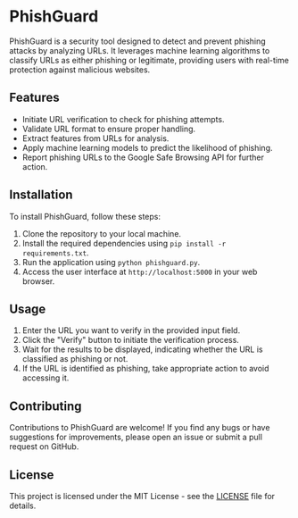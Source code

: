# PhishGuard

PhishGuard is a security tool designed to detect and prevent phishing attacks by analyzing URLs. It leverages machine learning algorithms to classify URLs as either phishing or legitimate, providing users with real-time protection against malicious websites.

## Features

- Initiate URL verification to check for phishing attempts.
- Validate URL format to ensure proper handling.
- Extract features from URLs for analysis.
- Apply machine learning models to predict the likelihood of phishing.
- Report phishing URLs to the Google Safe Browsing API for further action.

## Installation

To install PhishGuard, follow these steps:

1. Clone the repository to your local machine.
2. Install the required dependencies using `pip install -r requirements.txt`.
3. Run the application using `python phishguard.py`.
4. Access the user interface at `http://localhost:5000` in your web browser.

## Usage

1. Enter the URL you want to verify in the provided input field.
2. Click the "Verify" button to initiate the verification process.
3. Wait for the results to be displayed, indicating whether the URL is classified as phishing or not.
4. If the URL is identified as phishing, take appropriate action to avoid accessing it.

## Contributing

Contributions to PhishGuard are welcome! If you find any bugs or have suggestions for improvements, please open an issue or submit a pull request on GitHub.

## License

This project is licensed under the MIT License - see the [LICENSE](LICENSE) file for details.
